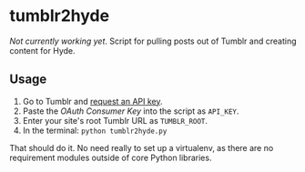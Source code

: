 tumblr2hyde
===========

*Not currently working yet*. Script for pulling posts out of Tumblr and creating content for Hyde. 

Usage
-----

1. Go to Tumblr and [request an API key](http://www.tumblr.com/oauth/register). 
2. Paste the *OAuth Consumer Key* into the script as `API_KEY`.
3. Enter your site's root Tumblr URL as `TUMBLR_ROOT`.
4. In the terminal: `python tumblr2hyde.py`

That should do it. No need really to set up a virtualenv, as there are no requirement modules outside of core Python libraries. 